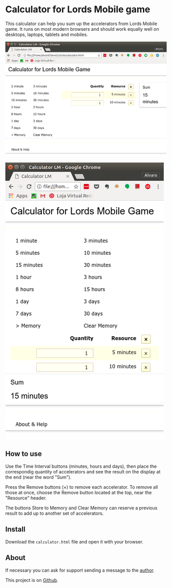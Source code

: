 # Calculator for Lords Mobile game

This calculator can help you sum up the accelerators from Lords Mobile game. It runs on most modern browsers and should work equally well on desktops, laptops, tablets and mobiles.

![Horizontal display](horizontal.png)
<!-- ![Horizontal display image]() -->

![Vertical display](vertical.png)
<!-- ![Vertical display image]() -->

## How to use

Use the Time Interval buttons (minutes, hours and days), then place the correspondig quantity of accelerators and see the result on the display at the end (near the word "Sum").

Press the Remove buttons (&times;) to remove each accelerator. To remove all those at once, choose the Remove button located at the top, near the "Resource" header.

The buttons Store to Memory and Clear Memory can reserve a previous result to add up to another set of accelerators.

## Install

Download the `calculator.html` file and open it with your browser.

## About

If necessary you can ask for support sending a message to the [author](email:alvfig666@gmail.com).

This project is on [Github](https://github.com/alvfig/calclm).
